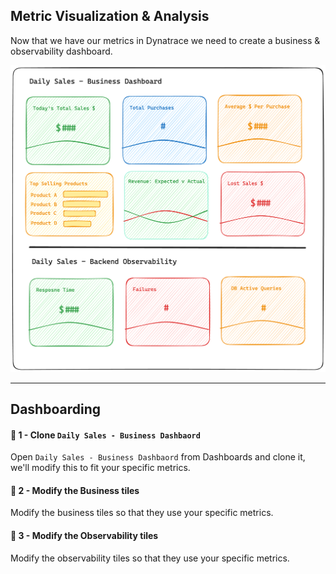 ## Metric Visualization & Analysis

Now that we have our metrics in Dynatrace we need to create a business & observability dashboard. 

![Settings](../../../assets/images/03-02-dashboard_wireframe.png)

---

## Dashboarding

#### 📌 1 - Clone `Daily Sales - Business Dashbaord`

Open `Daily Sales - Business Dashbaord` from Dashboards and clone it, we'll modify this to fit your specific metrics.

#### 📌 2 - Modify the Business tiles

Modify the business tiles so that they use your specific metrics. 

<to-do>

#### 📌 3 - Modify the Observability tiles

Modify the observability tiles so that they use your specific metrics. 

<to-do>